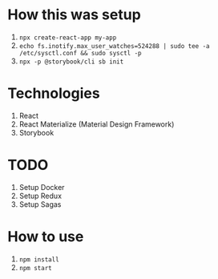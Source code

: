 # How this was setup
1. `npx create-react-app my-app`
2. `echo fs.inotify.max_user_watches=524288 | sudo tee -a /etc/sysctl.conf && sudo sysctl -p`
3. `npx -p @storybook/cli sb init`

# Technologies
1. React
2. React Materialize (Material Design Framework)
3. Storybook

# TODO
1. Setup Docker
2. Setup Redux
3. Setup Sagas

# How to use
1. `npm install`
2. `npm start`